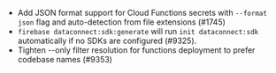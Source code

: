 - Add JSON format support for Cloud Functions secrets with `--format json` flag and auto-detection from file extensions (#1745)
- `firebase dataconnect:sdk:generate` will run `init dataconnect:sdk` automatically if no SDKs are configured (#9325).
- Tighten --only filter resolution for functions deployment to prefer codebase names (#9353)
